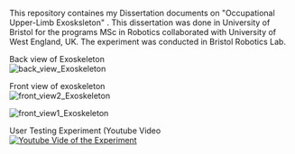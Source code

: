 This repository containes my Dissertation documents on "Occupational Upper-Limb Exosksleton" . This dissertation was done in University of Bristol for the programs MSc in Robotics collaborated with University of West England, UK. The experiment was conducted in Bristol Robotics Lab.

Back view of Exoskeleton<br>
![back_view_Exoskeleton](https://github.com/adipdas11/UOB_UWE_DIssertation/assets/97350367/4823e3e2-eeac-4219-b457-d83d23e39e1b)

Front view of exoskeleton<br>
![front_view2_Exoskeleton](https://github.com/adipdas11/UOB_UWE_DIssertation/assets/97350367/62d1ec03-3c0f-4644-9cc7-5252abbeb806)

![front_view1_Exoskeleton](https://github.com/adipdas11/UOB_UWE_DIssertation/assets/97350367/5b8a0484-64ce-444e-81c9-d63baecde2d4)

User Testing Experiment (Youtube Video<br>
[![Youtube Vide of the Experiment](https://github.com/adipdas11/UOB_UWE_DIssertation/assets/97350367/14dcc63d-d5d0-4ee4-9c33-bf55e257d161)](https://youtu.be/9iB5Bf_zj-Q "Experiment") 


